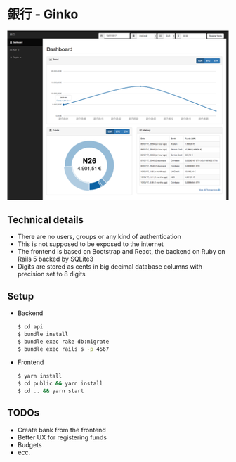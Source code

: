 # 銀行 - Ginko

![Screenshot](/screenshot.png?raw=true)

Technical details
-----------------

- There are no users, groups or any kind of authentication
- This is not supposed to be exposed to the internet
- The frontend is based on Bootstrap and React, the backend on Ruby on Rails 5 backed by SQLite3
- Digits are stored as cents in big decimal database columns with precision set to 8 digits

Setup
-----

- Backend

  ```sh
  $ cd api
  $ bundle install
  $ bundle exec rake db:migrate
  $ bundle exec rails s -p 4567
  ```

- Frontend

  ```sh
  $ yarn install
  $ cd public && yarn install
  $ cd .. && yarn start
  ```

TODOs
-----

- Create bank from the frontend
- Better UX for registering funds
- Budgets
- ecc.
